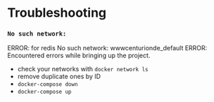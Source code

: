 # Troubleshooting

### `No such network:`

  ERROR: for redis  No such network: wwwcenturionde_default
  ERROR: Encountered errors while bringing up the project.

- check your networks with `docker network ls`
- remove duplicate ones by ID
- `docker-compose down`
- `docker-compose up`
